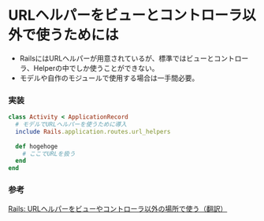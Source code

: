 # URLヘルパーをビューとコントローラ以外で使うためには
- RailsにはURLヘルパーが用意されているが、標準ではビューとコントローラ、Helperの中でしか使うことができない。
- モデルや自作のモジュールで使用する場合は一手間必要。

### 実装
```rb
class Activity < ApplicationRecord
  # モデルでURLヘルパーを使うために導入
  include Rails.application.routes.url_helpers
  
  def hogehoge
    # ここでURLを扱う
  end
end
```

### 参考
[Rails: URLヘルパーをビューやコントローラ以外の場所で使う（翻訳）](https://techracho.bpsinc.jp/hachi8833/2021_03_05/104476)
